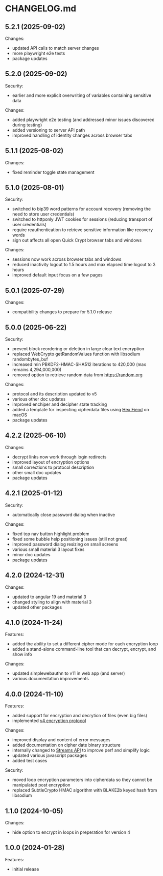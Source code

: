 # CHANGELOG.md

## 5.2.1 (2025-09-02)

Changes:

  - updated API calls to match server changes
  - more playwright e2e tests
  - package updates

## 5.2.0 (2025-09-02)

Security:
  - earlier and more explicit overwriting of variables containing sensitive data

Changes:

  - added playwright e2e testing (and addressed minor issues discovered during testing)
  - added versioning to server API path
  - improved handling of identity changes across browser tabs

## 5.1.1 (2025-08-02)

Changes:

  - fixed reminder toggle state management

## 5.1.0 (2025-08-01)

Security:

  - switched to bip39 word patterns for account recovery (removing the need to store user credentials)
  - switched to httponly JWT cookies for sessions (reducing transport of user credentials)
  - require reauthentication to retrieve sensitive information like recovery words
  - sign out affects all open Quick Crypt browser tabs and windows

Changes:

  - sessions now work across browser tabs and windows
  - reduced inactivity logout to 1.5 hours and max elapsed time logout to 3 hours
  - improved default input focus on a few pages

## 5.0.1 (2025-07-29)

Changes:

  - compatibility changes to prepare for 5.1.0 release

## 5.0.0 (2025-06-22)

Security:

  - prevent block reordering or deletion in large clear text encryption
  - replaced WebCrypto getRandomValues function with libsodium randombytes_buf
  - increased min PBKDF2-HMAC-SHA512 iterations to 420,000 (max remains 4,294,000,000)
  - removed option to retrieve random data from https://random.org

Changes:

  - protocol and its description updated to v5
  - various other doc updates
  - improved enchiper and decipher state tracking
  - added a template for inspecting cipherdata files using [Hex Fiend](https://hexfiend.com/) on macOS
  - package updates

## 4.2.2 (2025-06-10)

Changes:

  - decrypt links now work through login redirects
  - improved layout of encryption options
  - small corrections to protocol description
  - other small doc updates
  - package updates

## 4.2.1 (2025-01-12)

Security:

  - automatically close password dialog when inactive

Changes:

  - fixed top nav button highlight problem
  - fixed some bubble help positioning issues (still not great)
  - improved password dialog resizing on small screens
  - various small material 3 layout fixes
  - minor doc updates
  - package updates

## 4.2.0 (2024-12-31)

Changes:

  - updated to angular 19 and material 3
  - changed styling to align with material 3
  - updated other packages

## 4.1.0 (2024-11-24)

Features:

  - added the ability to set a different cipher mode for each encryption loop
  - added a stand-alone command-line tool that can decrypt, encrypt, and show info

Changes:

  - updated simplewebauthn to v11 in web app (and server)
  - various documentation improvements

## 4.0.0 (2024-11-10)

Features:

  - added support for encryption and decrytion of files (even big files)
  - implemented [v4 encryption protocol](https://quickcrypt.org/help/protocol4)

Changes:

  - improved display and content of error messages
  - added documentation on cipher date binary structure
  - internally changed to [Streams API](https://developer.mozilla.org/en-US/docs/Web/API/Streams_API) to improve perf and simplify logic
  - updated various javascript packages
  - added test cases

Security:

  - moved loop encryption parameters into cipherdata so they cannot be manipulated post encryption
  - replaced SubtleCrypto HMAC algorithm with BLAKE2b keyed hash from libsodium

## 1.1.0 (2024-10-05)

Changes:

  -  hide option to encrypt in loops in preperation for version 4

## 1.0.0 (2024-01-28)

Features:

  - initial release
